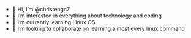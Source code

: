 - 👋 Hi, I’m @christengc7
- 👀 I’m interested in everything about technology and coding
- 🌱 I’m currently learning Linux OS
- 💞️ I’m looking to collaborate on learning almost every linux command
  

<!---
christengc7/christengc7 is a ✨ special ✨ repository because its `README.md` (this file) appears on your GitHub profile.
You can click the Preview link to take a look at your changes.
--->
